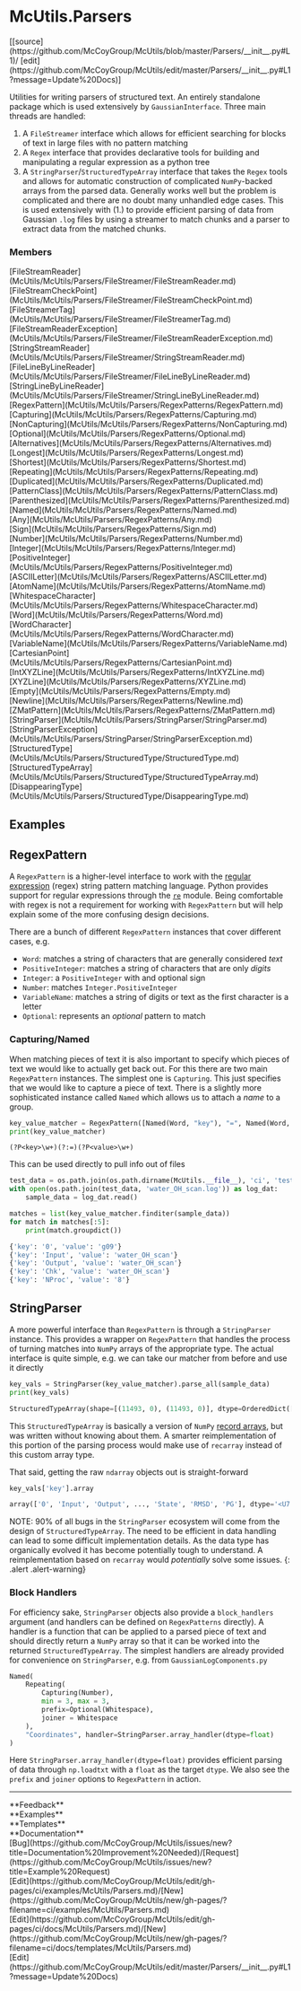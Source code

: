 # <a id="McUtils.Parsers">McUtils.Parsers</a> 
<div class="docs-source-link" markdown="1">
[[source](https://github.com/McCoyGroup/McUtils/blob/master/Parsers/__init__.py#L1)/
[edit](https://github.com/McCoyGroup/McUtils/edit/master/Parsers/__init__.py#L1?message=Update%20Docs)]
</div>
    
Utilities for writing parsers of structured text.
An entirely standalone package which is used extensively by `GaussianInterface`.
Three main threads are handled:

1. A `FileStreamer` interface which allows for efficient searching for blocks of text
in large files with no pattern matching
2. A `Regex` interface that provides declarative tools for building and manipulating a regular expression
as a python tree
3. A `StringParser`/`StructuredTypeArray` interface that takes the `Regex` tools and allows for automatic
construction of complicated `NumPy`-backed arrays from the parsed data. Generally works well but the
problem is complicated and there are no doubt many unhandled edge cases.
This is used extensively with (1.) to provide efficient parsing of data from Gaussian `.log` files by
using a streamer to match chunks and a parser to extract data from the matched chunks.

### Members
<div class="container alert alert-secondary bg-light">
  <div class="row">
   <div class="col" markdown="1">
[FileStreamReader](McUtils/McUtils/Parsers/FileStreamer/FileStreamReader.md)   
</div>
   <div class="col" markdown="1">
[FileStreamCheckPoint](McUtils/McUtils/Parsers/FileStreamer/FileStreamCheckPoint.md)   
</div>
   <div class="col" markdown="1">
[FileStreamerTag](McUtils/McUtils/Parsers/FileStreamer/FileStreamerTag.md)   
</div>
</div>
  <div class="row">
   <div class="col" markdown="1">
[FileStreamReaderException](McUtils/McUtils/Parsers/FileStreamer/FileStreamReaderException.md)   
</div>
   <div class="col" markdown="1">
[StringStreamReader](McUtils/McUtils/Parsers/FileStreamer/StringStreamReader.md)   
</div>
   <div class="col" markdown="1">
[FileLineByLineReader](McUtils/McUtils/Parsers/FileStreamer/FileLineByLineReader.md)   
</div>
</div>
  <div class="row">
   <div class="col" markdown="1">
[StringLineByLineReader](McUtils/McUtils/Parsers/FileStreamer/StringLineByLineReader.md)   
</div>
   <div class="col" markdown="1">
[RegexPattern](McUtils/McUtils/Parsers/RegexPatterns/RegexPattern.md)   
</div>
   <div class="col" markdown="1">
[Capturing](McUtils/McUtils/Parsers/RegexPatterns/Capturing.md)   
</div>
</div>
  <div class="row">
   <div class="col" markdown="1">
[NonCapturing](McUtils/McUtils/Parsers/RegexPatterns/NonCapturing.md)   
</div>
   <div class="col" markdown="1">
[Optional](McUtils/McUtils/Parsers/RegexPatterns/Optional.md)   
</div>
   <div class="col" markdown="1">
[Alternatives](McUtils/McUtils/Parsers/RegexPatterns/Alternatives.md)   
</div>
</div>
  <div class="row">
   <div class="col" markdown="1">
[Longest](McUtils/McUtils/Parsers/RegexPatterns/Longest.md)   
</div>
   <div class="col" markdown="1">
[Shortest](McUtils/McUtils/Parsers/RegexPatterns/Shortest.md)   
</div>
   <div class="col" markdown="1">
[Repeating](McUtils/McUtils/Parsers/RegexPatterns/Repeating.md)   
</div>
</div>
  <div class="row">
   <div class="col" markdown="1">
[Duplicated](McUtils/McUtils/Parsers/RegexPatterns/Duplicated.md)   
</div>
   <div class="col" markdown="1">
[PatternClass](McUtils/McUtils/Parsers/RegexPatterns/PatternClass.md)   
</div>
   <div class="col" markdown="1">
[Parenthesized](McUtils/McUtils/Parsers/RegexPatterns/Parenthesized.md)   
</div>
</div>
  <div class="row">
   <div class="col" markdown="1">
[Named](McUtils/McUtils/Parsers/RegexPatterns/Named.md)   
</div>
   <div class="col" markdown="1">
[Any](McUtils/McUtils/Parsers/RegexPatterns/Any.md)   
</div>
   <div class="col" markdown="1">
[Sign](McUtils/McUtils/Parsers/RegexPatterns/Sign.md)   
</div>
</div>
  <div class="row">
   <div class="col" markdown="1">
[Number](McUtils/McUtils/Parsers/RegexPatterns/Number.md)   
</div>
   <div class="col" markdown="1">
[Integer](McUtils/McUtils/Parsers/RegexPatterns/Integer.md)   
</div>
   <div class="col" markdown="1">
[PositiveInteger](McUtils/McUtils/Parsers/RegexPatterns/PositiveInteger.md)   
</div>
</div>
  <div class="row">
   <div class="col" markdown="1">
[ASCIILetter](McUtils/McUtils/Parsers/RegexPatterns/ASCIILetter.md)   
</div>
   <div class="col" markdown="1">
[AtomName](McUtils/McUtils/Parsers/RegexPatterns/AtomName.md)   
</div>
   <div class="col" markdown="1">
[WhitespaceCharacter](McUtils/McUtils/Parsers/RegexPatterns/WhitespaceCharacter.md)   
</div>
</div>
  <div class="row">
   <div class="col" markdown="1">
[Word](McUtils/McUtils/Parsers/RegexPatterns/Word.md)   
</div>
   <div class="col" markdown="1">
[WordCharacter](McUtils/McUtils/Parsers/RegexPatterns/WordCharacter.md)   
</div>
   <div class="col" markdown="1">
[VariableName](McUtils/McUtils/Parsers/RegexPatterns/VariableName.md)   
</div>
</div>
  <div class="row">
   <div class="col" markdown="1">
[CartesianPoint](McUtils/McUtils/Parsers/RegexPatterns/CartesianPoint.md)   
</div>
   <div class="col" markdown="1">
[IntXYZLine](McUtils/McUtils/Parsers/RegexPatterns/IntXYZLine.md)   
</div>
   <div class="col" markdown="1">
[XYZLine](McUtils/McUtils/Parsers/RegexPatterns/XYZLine.md)   
</div>
</div>
  <div class="row">
   <div class="col" markdown="1">
[Empty](McUtils/McUtils/Parsers/RegexPatterns/Empty.md)   
</div>
   <div class="col" markdown="1">
[Newline](McUtils/McUtils/Parsers/RegexPatterns/Newline.md)   
</div>
   <div class="col" markdown="1">
[ZMatPattern](McUtils/McUtils/Parsers/RegexPatterns/ZMatPattern.md)   
</div>
</div>
  <div class="row">
   <div class="col" markdown="1">
[StringParser](McUtils/McUtils/Parsers/StringParser/StringParser.md)   
</div>
   <div class="col" markdown="1">
[StringParserException](McUtils/McUtils/Parsers/StringParser/StringParserException.md)   
</div>
   <div class="col" markdown="1">
[StructuredType](McUtils/McUtils/Parsers/StructuredType/StructuredType.md)   
</div>
</div>
  <div class="row">
   <div class="col" markdown="1">
[StructuredTypeArray](McUtils/McUtils/Parsers/StructuredType/StructuredTypeArray.md)   
</div>
   <div class="col" markdown="1">
[DisappearingType](McUtils/McUtils/Parsers/StructuredType/DisappearingType.md)   
</div>
   <div class="col" markdown="1">
   
</div>
</div>
</div>





## Examples

## RegexPattern

A `RegexPattern` is a higher-level interface to work with the [regular expression](https://en.wikipedia.org/wiki/Regular_expression) (regex) string pattern matching language.
Python provides support for regular expressions through the [`re`](https://docs.python.org/3/library/re.html) module.
Being comfortable with regex is not a requirement for working with `RegexPattern` but will help explain some of the more confusing design decisions.

There are a bunch of different `RegexPattern` instances that cover different cases, e.g.

* `Word`: matches a string of characters that are generally considered _text_
* `PositiveInteger`: matches a string of characters that are only _digits_
* `Integer`: a `PositiveInteger` with and optional sign
* `Number`: matches `Integer.PositiveInteger`
* `VariableName`: matches a string of digits or text as the first character is a letter
* `Optional`: represents an _optional_ pattern to match

### Capturing/Named

When matching pieces of text it is also important to specify which pieces of text we would like to actually get back out.
For this there are two main `RegexPattern` instances.
The simplest one is `Capturing`.
This just specifies that we would like to capture a piece of text.
There is a slightly more sophisticated instance called `Named` which allows us to attach a _name_ to a group.

<div class="card in-out-block" markdown="1" id="Markdown_code">

```python
key_value_matcher = RegexPattern([Named(Word, "key"), "=", Named(Word, "value")])
print(key_value_matcher)
```

<div class="card-body out-block" markdown="1">

```lang-none
(?P<key>\w+)(?:=)(?P<value>\w+)
```

</div>
</div>

This can be used directly to pull info out of files

<div class="card in-out-block" markdown="1" id="Markdown_code">

```python
test_data = os.path.join(os.path.dirname(McUtils.__file__), 'ci', 'tests', 'TestData')
with open(os.path.join(test_data, 'water_OH_scan.log')) as log_dat:
    sample_data = log_dat.read()

matches = list(key_value_matcher.finditer(sample_data))
for match in matches[:5]:
    print(match.groupdict())
```

<div class="card-body out-block" markdown="1">

```python
{'key': '0', 'value': 'g09'}
{'key': 'Input', 'value': 'water_OH_scan'}
{'key': 'Output', 'value': 'water_OH_scan'}
{'key': 'Chk', 'value': 'water_OH_scan'}
{'key': 'NProc', 'value': '8'}
```

</div>
</div>

## StringParser

A more powerful interface than `RegexPattern` is through a `StringParser` instance.
This provides a wrapper on `RegexPattern` that handles the process of turning matches into `NumPy` arrays of the appropriate type.
The actual interface is quite simple, e.g. we can take our matcher from before and use it directly

<div class="card in-out-block" markdown="1" id="Markdown_code">

```python
key_vals = StringParser(key_value_matcher).parse_all(sample_data)
print(key_vals)
```

<div class="card-body out-block" markdown="1">

```python
StructuredTypeArray(shape=[(11493, 0), (11493, 0)], dtype=OrderedDict([('key', StructuredType(<class 'str'>, shape=(None,))), ('value', StructuredType(<class 'str'>, shape=(None,)))]))
```

</div>
</div>

This `StructuredTypeArray` is basically a version of `NumPy` [record arrays](https://numpy.org/doc/stable/reference/generated/numpy.recarray.html), 
but was written without knowing about them.
A smarter reimplementation of this portion of the parsing process would make use of `recarray` instead of this custom array type.

That said, getting the raw `ndarray` objects out is straight-forward

<div class="card in-out-block" markdown="1" id="Markdown_code">

```python
key_vals['key'].array
```

<div class="card-body out-block" markdown="1">

```python
array(['0', 'Input', 'Output', ..., 'State', 'RMSD', 'PG'], dtype='<U7')
```

</div>
</div>

NOTE: 90% of all bugs in the `StringParser` ecosystem will come from the design of `StructuredTypeArray`. 
The need to be efficient in data handling can lead to some difficult implementation details. 
As the data type has organically evolved it has become potentially tough to understand.
A reimplementation based on `recarray` would _potentially_ solve some issues.
{: .alert .alert-warning}

### Block Handlers

For efficiency sake, `StringParser` objects also provide a `block_handlers` argument (and handlers can be defined on `RegexPatterns` directly).
A handler is a function that can be applied to a parsed piece of text and should directly return a `NumPy` array so that it can be worked into the returned `StructuredTypeArray`.
The simplest handlers are already provided for convenience on `StringParser`, e.g. from `GaussianLogComponents.py`

```python
Named(
    Repeating(
        Capturing(Number),
        min = 3, max = 3,
        prefix=Optional(Whitespace),
        joiner = Whitespace
    ),
    "Coordinates", handler=StringParser.array_handler(dtype=float)
)
```

Here `StringParser.array_handler(dtype=float)` provides efficient parsing of data through `np.loadtxt` with a `float` as the target `dtype`.
We also see the `prefix` and `joiner` options to `RegexPattern` in action.






---


<div markdown="1" class="text-secondary">
<div class="container">
  <div class="row">
   <div class="col" markdown="1">
**Feedback**   
</div>
   <div class="col" markdown="1">
**Examples**   
</div>
   <div class="col" markdown="1">
**Templates**   
</div>
   <div class="col" markdown="1">
**Documentation**   
</div>
   <div class="col" markdown="1">
   
</div>
   <div class="col" markdown="1">
   
</div>
   <div class="col" markdown="1">
   
</div>
</div>
  <div class="row">
   <div class="col" markdown="1">
[Bug](https://github.com/McCoyGroup/McUtils/issues/new?title=Documentation%20Improvement%20Needed)/[Request](https://github.com/McCoyGroup/McUtils/issues/new?title=Example%20Request)   
</div>
   <div class="col" markdown="1">
[Edit](https://github.com/McCoyGroup/McUtils/edit/gh-pages/ci/examples/McUtils/Parsers.md)/[New](https://github.com/McCoyGroup/McUtils/new/gh-pages/?filename=ci/examples/McUtils/Parsers.md)   
</div>
   <div class="col" markdown="1">
[Edit](https://github.com/McCoyGroup/McUtils/edit/gh-pages/ci/docs/McUtils/Parsers.md)/[New](https://github.com/McCoyGroup/McUtils/new/gh-pages/?filename=ci/docs/templates/McUtils/Parsers.md)   
</div>
   <div class="col" markdown="1">
[Edit](https://github.com/McCoyGroup/McUtils/edit/master/Parsers/__init__.py#L1?message=Update%20Docs)   
</div>
   <div class="col" markdown="1">
   
</div>
   <div class="col" markdown="1">
   
</div>
   <div class="col" markdown="1">
   
</div>
</div>
</div>
</div>